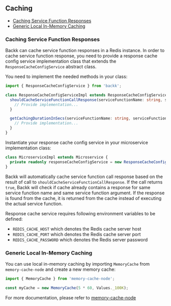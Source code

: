 ## Caching

- [Caching Service Function Responses](#cachingservicefunctionresponses)
- [Generic Local In-Memory Caching](#genericlocalinmemorycaching)

### <a name="cachingservicefunctionresponses"></a> Caching Service Function Responses
Backk can cache service function responses in a Redis instance.
In order to cache service function response, you need to provide a response cache config service implementation class 
that extends the `ResponseCacheConfigService` abstract class.

You need to implement the needed methods in your class:

```ts
import { ResponseCacheConfigService } from 'backk';

class ResponseCacheConfigServiceImpl extends ResponseCacheConfigService {
  shouldCacheServiceFunctionCallResponse(serviceFunctionName: string, serviceFunctionArgument: object): boolean {
    // Provide implementation...
  }

  getCachingDurationInSecs(serviceFunctionName: string, serviceFunctionArgument: object): number {
    // Provide implementation...
  }
}
```

Instantiate your response cache config service in your microservice implementation class:
```ts
class MicroserviceImpl extends Microservice {
  private readonly responseCacheConfigService = new ResponseCacheConfigServiceImpl();
}
```

Backk will automatically cache service function call response based
on the result of call to `shouldCacheServiceFunctionCallResponse`. If the call returns `true`, Backk will
check if cache already contains a response for same service function name and same service function argument.
If the response is found from the cache, it is returned from the cache instead of executing the actual
service function.

Response cache service requires following environment variables to be defined:
- `REDIS_CACHE_HOST` which denotes the Redis cache server host
- `REDIS_CACHE_PORT` which denotes the Redis cache server port
- `REDIS_CACHE_PASSWORD` which denotes the Redis server password

### <a name="genericlocalinmemorycaching"></a> Generic Local In-Memory Caching
You can use local in-memory caching by importing `MemoryCache` from `memory-cache-node` and
create a new memory cache:

```ts
import { MemoryCache } from 'memory-cache-node';

const myCache = new MemoryCache(5 * 60, Values._100K);
```

For more documentation, please refer to [memory-cache-node](https://github.com/pksilen/memory-cache-node)


